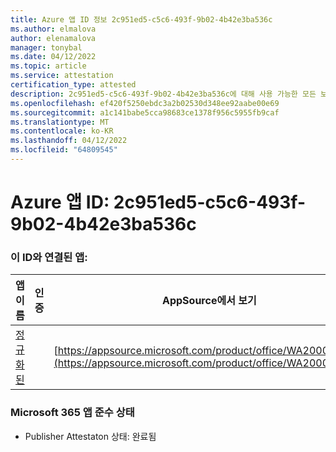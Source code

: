 ```yaml
---
title: Azure 앱 ID 정보 2c951ed5-c5c6-493f-9b02-4b42e3ba536c
ms.author: elmalova
author: elenamalova
manager: tonybal
ms.date: 04/12/2022
ms.topic: article
ms.service: attestation
certification_type: attested
description: 2c951ed5-c5c6-493f-9b02-4b42e3ba536c에 대해 사용 가능한 모든 보안 및 규정 준수 정보입니다.
ms.openlocfilehash: ef420f5250ebdc3a2b02530d348ee92aabe00e69
ms.sourcegitcommit: a1c141babe5cca98683ce1378f956c5955fb9caf
ms.translationtype: MT
ms.contentlocale: ko-KR
ms.lasthandoff: 04/12/2022
ms.locfileid: "64809545"
---
```

# <a name="azure-app-id-2c951ed5-c5c6-493f-9b02-4b42e3ba536c"></a>Azure 앱 ID: 2c951ed5-c5c6-493f-9b02-4b42e3ba536c


### <a name="apps-associated-with-this-id"></a>이 ID와 연결된 앱:
| **앱 이름** | **인증** | **AppSource에서 보기** |
|--------------|---------------|-----------------------|
| [정규화된](../forward/WA200002720.md) |  | [https://appsource.microsoft.com/product/office/WA200002720](https://appsource.microsoft.com/product/office/WA200002720) |

### <a name="microsoft-365-app-compliance-status"></a>Microsoft 365 앱 준수 상태
- Publisher Attestaton 상태: 완료됨
